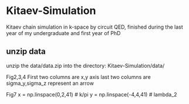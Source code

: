 # Kitaev-Simulation
Kitaev chain simulation in k-space by circuit QED, finished during the last year of my undergraduate and first year of PhD

## unzip data
unzip the data/data.zip into the directory: Kitaev-Simulation/data/

Fig2,3,4
First two columns are x,y axis
last two columns are sigma_y,sigma_z represent an arrow

Fig7
x = np.linspace(0,2,41) # k/pi
y = np.linspace(-4,4,41) # lambda_2
